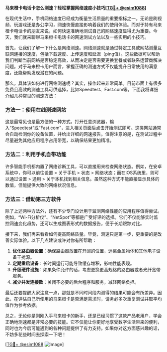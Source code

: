 **马来橙卡电话卡怎么测速？轻松掌握网络速度小技巧[[TG💪+ @esim1088](https://t.me/s/esim1088)]**

在现代生活中，手机网络速度已经成为衡量生活质量的重要指标之一。无论是刷视频、玩游戏还是办公学习，网速快慢直接影响着我们的使用体验。而对于持有马来橙卡电话卡的朋友来说，如何快速准确地测试自己的网络速度显得尤为重要。今天，我们就来聊聊马来橙卡电话卡的网速测试方法以及一些实用的小技巧。

首先，让我们了解一下什么是网络测速。网络测速就是通过特定工具或网站测量互联网连接的速度，包括下载速度、上传速度和延迟（ping值）。这些数据可以帮助我们判断当前网络是否稳定高效，从而决定是否需要更换套餐或者联系运营商解决问题。对于马来橙卡用户而言，掌握正确的测速方式不仅能提升日常使用的满意度，还能帮助发现潜在的问题。

那么，具体该如何进行网络测速呢？其实，操作起来非常简单。目前市面上有很多免费且高效的测速工具可供选择，比如Speedtest、Fast.com等。下面我将详细介绍几种常见的测速方法：

### 方法一：使用在线测速网站

这是最常见也是最方便的一种方式。打开任意浏览器，输入“Speedtest”或“Fast.com”，进入相关页面后点击开始测试即可。这类网站通常会自动检测你的设备位置，并给出详细的网速报告。值得注意的是，在测试过程中尽量避免其他应用程序占用带宽，以确保结果更加精准。

### 方法二：利用手机自带功能

许多智能手机都内置了网络诊断工具，可以直接用来检查网络状态。例如，在安卓系统中，你可以前往设置 > 关于手机 > 状态 > 网络状态；而在iOS系统里，则可以通过设置 > 通用 > 关于本机找到相关信息。虽然这种方式不能直接显示具体的数值，但能提供大致的网络状况信息。

### 方法三：借助第三方软件

除了上述两种方法外，还有不少专门设计用于监测网络性能的应用程序值得尝试。例如，“Wi-Fi分析仪”、“NetSpot”等都是广受好评的选择。它们不仅能够实时监控网速变化趋势，还可以生成图表形式的数据报告，便于长期跟踪对比。

接下来，我们再来看看如何提高网络质量。毕竟，测速只是第一步，更重要的是改善实际体验。以下几点建议或许对你有所帮助：

1. **优化路由器设置**：确保路由器放置在开阔的位置，远离金属物体和其他电子设备干扰源。
2. **定期重启设备**：长时间运行可能导致缓存堆积，影响性能表现。
3. **升级硬件设施**：如果条件允许的话，考虑更换更高规格的路由器或者光纤宽带服务。
4. **减少并发连接数**：关闭不必要的后台程序和服务，减轻网络负担。

最后还要提醒大家注意一点，那就是不同时间段内测得的结果可能会有所差异。因此，在评估自己所使用的马来橙卡是否满足需求时，请务必多次重复测试并取平均值作为参考依据。

总之，无论你是刚刚入手马来橙卡的新手，还是已经习惯了这款产品老用户，学会正确地测速都是非常必要的技能。它不仅能让你更好地享受数字生活带来的便利，同时也为今后可能遇到的各种问题提供了有力支持。如果你对这方面感兴趣的话，不妨多花些时间去探索一下吧！

[[TG💪+ @esim1088](https://t.me/s/esim1088) ![Image](https://i.postimg.cc/4NQfJmqS/Snipaste-2025-05-13-00-14-12.png)]